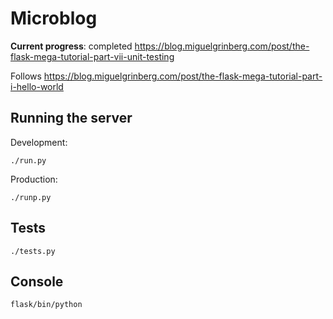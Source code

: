 # Microblog

**Current progress**: completed https://blog.miguelgrinberg.com/post/the-flask-mega-tutorial-part-vii-unit-testing

Follows https://blog.miguelgrinberg.com/post/the-flask-mega-tutorial-part-i-hello-world

## Running the server

Development:

```
./run.py
```

Production:

```
./runp.py
```

## Tests

```
./tests.py
```

## Console

```
flask/bin/python
```
